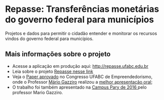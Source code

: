 # Repasse: Transferências monetárias do governo federal para municípios

Projetos e dados para permitir o cidadão entender e monitorar os recursos vindos do governo federal para municípios.


## Mais informações sobre o projeto

* Acesse a aplicação em produção aqui: http://repasse.ufabc.edu.br
* Leia sobre o projeto [Repasse nesse link](http://nuvem.ufabc.edu.br/ler?id=61)
* Veja o [Paper aprovado](https://www.academia.edu/17856563/REPASSE_Brazilian_Government_Financial_Transfer_Analisys_Tool) no Congresso UFABC de Empreendedorismo, onde o Professor [Mário Gazziro](http://www.ufabc.edu.br/index.php?option=com_content&view=article&id=8714&Itemid=153) realizou a [melhor apresentação oral](http://eventos.ufabc.edu.br/semanaempreendedorismo/index.php/edital);
* O trabalho foi também apresentado na [Campus Pary de 2016 ](http://campuse.ro/events/campus-party-brasil-2016/meeting/repasse-cpbr9/attendees/) pelo professor Mario Gazziro.


